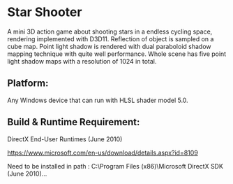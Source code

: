 # Star Shooter
A mini 3D action game about shooting stars in a endless cycling space, rendering implemented with D3D11.
Reflection of object is sampled on a cube map.
Point light shadow is rendered with dual paraboloid shadow mapping technique with quite well performance.
Whole scene has five point light shadow maps with a resolution of 1024 in total.

## Platform:

Any Windows device that can run with HLSL shader model 5.0.

## Build & Runtime Requirement:

DirectX End-User Runtimes (June 2010)

https://www.microsoft.com/en-us/download/details.aspx?id=8109

Need to be installed in path : C:\Program Files (x86)\Microsoft DirectX SDK (June 2010)\...
